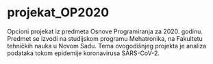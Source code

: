 # projekat_OP2020
Opcioni projekat iz predmeta Osnove Programiranja za 2020. godinu. Predmet se izvodi na studijskom programu Mehatronika, na Fakultetu tehničkih nauka u Novom Sadu. Tema ovogodišnjeg projekta je analiza podataka tokom epidemije koronavirusa SARS-CoV-2.
